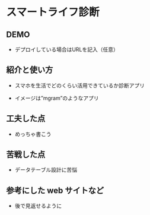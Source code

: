 # スマートライフ診断

## DEMO

  - デプロイしている場合はURLを記入（任意）

## 紹介と使い方

  - スマホを生活でどのくらい活用できているか診断アプリ

  - イメージは”mgram”のようなアプリ

## 工夫した点

  - めっちゃ書こう

## 苦戦した点

  - データテーブル設計に苦悩

## 参考にした web サイトなど

  - 後で見返せるように